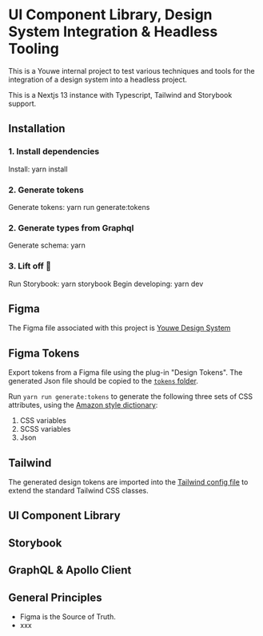 # UI Component Library, Design System Integration & Headless Tooling

This is a Youwe internal project to test various techniques and tools for the integration of a design system into a headless project.

This is a Nextjs 13 instance with Typescript, Tailwind and Storybook support.

## Installation

### 1. Install dependencies

Install: yarn install

### 2. Generate tokens

Generate tokens: yarn run generate:tokens

### 2. Generate types from Graphql

Generate schema: yarn

### 3. Lift off :rocket:

Run Storybook: yarn storybook
Begin developing: yarn dev

## Figma

The Figma file associated with this project is [Youwe Design System](https://xxx)

## Figma Tokens

Export tokens from a Figma file using the plug-in "Design Tokens". The generated Json file should be copied to the [`tokens` folder](./styles/_tokens/).

Run `yarn run generate:tokens` to generate the following three sets of CSS attributes, using the [Amazon style dictionary](https://amzn.github.io/style-dictionary/#/):

1. CSS variables
2. SCSS variables
3. Json

## Tailwind

The generated design tokens are imported into the [Tailwind config file](./tailwind.config.js) to extend the standard Tailwind CSS classes.

## UI Component Library

## Storybook

## GraphQL & Apollo Client

## General Principles

- Figma is the Source of Truth.
- xxx
